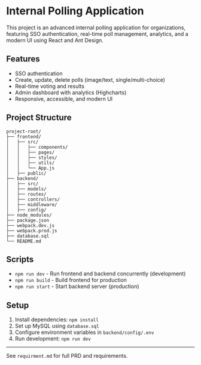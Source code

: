 # Internal Polling Application

This project is an advanced internal polling application for organizations, featuring SSO authentication, real-time poll management, analytics, and a modern UI using React and Ant Design.

## Features

- SSO authentication
- Create, update, delete polls (image/text, single/multi-choice)
- Real-time voting and results
- Admin dashboard with analytics (Highcharts)
- Responsive, accessible, and modern UI

## Project Structure

```
project-root/
├── frontend/
│   ├── src/
│   │   ├── components/
│   │   ├── pages/
│   │   ├── styles/
│   │   ├── utils/
│   │   └── App.js
│   ├── public/
├── backend/
│   ├── src/
│   ├── models/
│   ├── routes/
│   ├── controllers/
│   ├── middleware/
│   ├── config/
├── node_modules/
├── package.json
├── webpack.dev.js
├── webpack.prod.js
├── database.sql
└── README.md
```

## Scripts

- `npm run dev` - Run frontend and backend concurrently (development)
- `npm run build` - Build frontend for production
- `npm run start` - Start backend server (production)

## Setup

1. Install dependencies: `npm install`
2. Set up MySQL using `database.sql`
3. Configure environment variables in `backend/config/.env`
4. Run development: `npm run dev`

---

See `requirment.md` for full PRD and requirements.
